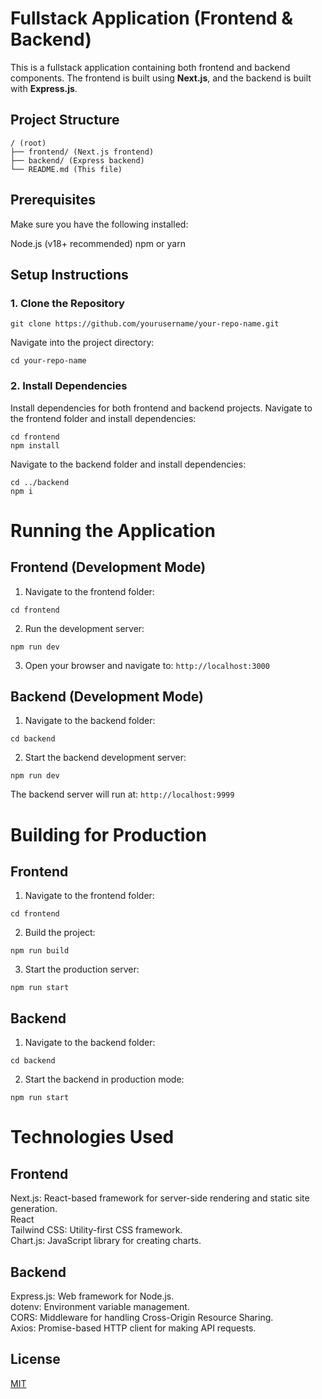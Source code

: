 # Fullstack Application (Frontend & Backend)

This is a fullstack application containing both frontend and backend components. The frontend is built using **Next.js**, and the backend is built with **Express.js**.

## **Project Structure**
```text
/ (root)
├── frontend/ (Next.js frontend)
├── backend/ (Express backend)
└── README.md (This file)
```


## Prerequisites
Make sure you have the following installed:

Node.js (v18+ recommended)
npm or yarn



## Setup Instructions

### 1. Clone the Repository
``` text
git clone https://github.com/yourusername/your-repo-name.git
```
Navigate into the project directory:
``` text
cd your-repo-name
```
### 2. Install Dependencies
Install dependencies for both frontend and backend projects.
Navigate to the frontend folder and install dependencies:
``` text
cd frontend
npm install
```
Navigate to the backend folder and install dependencies:
``` text
cd ../backend
npm i
```

# Running the Application
## Frontend (Development Mode)
1. Navigate to the frontend folder:

```
cd frontend
```
2. Run the development server:
```
npm run dev
```
3. Open your browser and navigate to:
```http://localhost:3000```

## Backend (Development Mode)
1. Navigate to the backend folder:
```
cd backend
```


2. Start the backend development server:

```
npm run dev
```
The backend server will run at: ```http://localhost:9999```


# Building for Production
## Frontend
1. Navigate to the frontend folder:

```
cd frontend
```
2. Build the project:
```
npm run build
```
3. Start the production server:
```
npm run start
```

## Backend
1. Navigate to the backend folder:
```
cd backend
```
2. Start the backend in production mode:
```
npm run start
```

# Technologies Used
## Frontend
Next.js: React-based framework for server-side rendering and static site generation.\
React\
Tailwind CSS: Utility-first CSS framework.\
Chart.js: JavaScript library for creating charts.
## Backend
Express.js: Web framework for Node.js.\
dotenv: Environment variable management.\
CORS: Middleware for handling Cross-Origin Resource Sharing.\
Axios: Promise-based HTTP client for making API requests.

## License

[MIT](https://choosealicense.com/licenses/mit/)